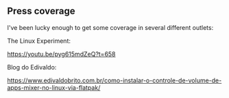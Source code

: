 ## Press coverage

I've been lucky enough to get some coverage in several different outlets:

The Linux Experiment:

https://youtu.be/pyg615mdZeQ?t=658

Blog do Edivaldo:

https://www.edivaldobrito.com.br/como-instalar-o-controle-de-volume-de-apps-mixer-no-linux-via-flatpak/
